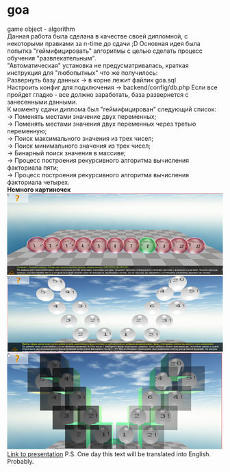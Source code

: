 # goa
game object - algorithm  
Данная работа была сделана в качестве своей дипломной, с некоторыми правками за n-time до сдачи ;D
Основная идея была попытка "геймифицировать" алгоритмы с целью сделать процесс обучения "развлекательным".  
"Автоматическая" установка не предусматривалась, краткая инструкция для "любопытных" что же получилось:  
Развернуть базу данных -> в корне лежит файлик goa.sql  
Настроить конфиг для подключения -> backend/config/db.php
Если все пройдет гладко - все должно заработать, база развернется с занесенными данными.  
К моменту сдачи диплома был "геймифицирован" следующий список:  
-> Поменять местами значение двух переменных;  
-> Поменять местами значения двух переменных через третью переменную;  
-> Поиск максимального значения из трех чисел;  
-> Поиск минимального значения из трех чисел;  
-> Бинарный поиск значения в массиве;  
-> Процесс построения рекурсивного алгоритма вычисления факториала пяти;  
-> Процесс построения рекурсивного алгоритма вычисления факториала четырех.  
**Немного картиночек**  
![alt text](https://github.com/IraOdio/goa/blob/master/img_preview/img1.png?raw=true)
![alt text](https://github.com/IraOdio/goa/blob/master/img_preview/img2.png?raw=true)
![alt text](https://github.com/IraOdio/goa/blob/master/img_preview/img3.png?raw=true)  
[Link to presentation](https://github.com/IraOdio/goa/blob/master/img_preview/demo.pptx?raw=true)
P.S. One day this text will be translated into English. Probably.

